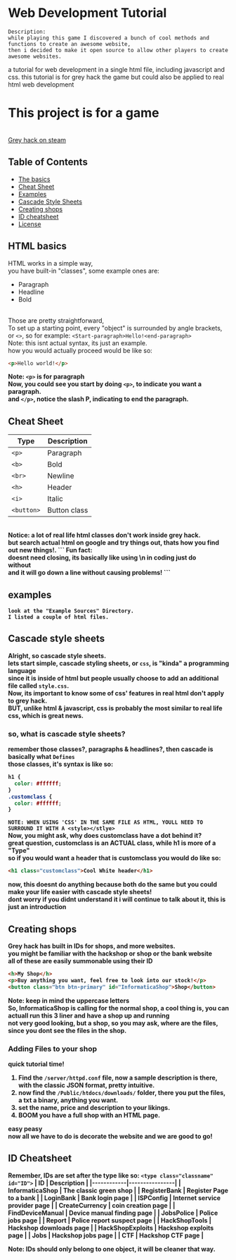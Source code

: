 # Web Development Tutorial
```
Description:
while playing this game I discovered a bunch of cool methods and functions to create an awesome website,
then i decided to make it open source to allow other players to create awesome websites.
```
a tutorial for web development in a single html file, including javascript and css. this tutorial is for grey hack the game but could also be applied to real html web development
# This project is for a game
<br>[Grey hack on steam](https://store.steampowered.com/app/605230/Grey_Hack/)
## Table of Contents
- [The basics](#html-basics)
- [Cheat Sheet](#Cheat-Sheet)
- [Examples](#examples)
- [Cascade Style Sheets](#Cascade-style-sheets)
- [Creating shops](#Creating-shops)
- [ID cheatsheet](#id-cheatsheet)
- [License](#license)
## HTML basics
HTML works in a simple way,<br>
you have built-in "classes", some example ones are:
- Paragraph
- Headline
- Bold

<br>Those are pretty straightforward,<br>
To set up a starting point, every "object" is surrounded by angle brackets,<br>
or `<>`, so for example:
`<Start-paragraph>Hello!<end-paragraph>`<br>
Note: this isnt actual syntax, its just an example.<br>
how you would actually proceed would be like so:<br>
```html
<p>Hello world!</p>
```
<b><b>Note: `<p>` is for paragraph</b><br>
Now, you could see you start by doing `<p>`, to indicate you want a paragraph.<br>
and `</p>`, notice the slash P, indicating to end the paragraph.

## Cheat Sheet
| Type       | Description     |
|------------|----------------|
| `<p>`     | Paragraph       |
| `<b>`        | Bold       |
| `<br>`    | Newline |
| `<h>`      | Header |
| `<i>`      | Italic |
| `<button>`      | Button class |
<br>
Notice: a lot of real life html classes don't work inside grey hack.<br>
but search actual html on google and try things out, thats how you find out new things!.
```
Fun fact: <br> doesnt need closing, its basically like using \n in coding
just do <br> without </br> and it will go down a line without causing problems!
```

## examples
```
look at the "Example Sources" Directory.
I listed a couple of html files.
```

## Cascade style sheets
Alright, so cascade style sheets.<br>
lets start simple, cascade styling sheets, or `css`, is "kinda" a programming language<br>
since it is inside of html but people usually choose to add an additional file called `style.css`.<br>
Now, its important to know some of css' features in real html don't apply to grey hack.<br>
BUT, unlike html & javascript, css is probably the most similar to real life css, which is great news.<br>
### so, what is cascade style sheets?
remember those classes?, paragraphs & headlines?, then cascade is basically what `Defines`<br>
those classes, it's syntax is like so:
```css
h1 {
  color: #ffffff;
}
.customclass {
  color: #ffffff;
}
```
`NOTE: WHEN USING 'CSS' IN THE SAME FILE AS HTML, YOULL NEED TO SURROUND IT WITH A <style></stlye>`<br>
Now, you might ask, why does customclass have a dot behind it?<br>
great question, customclass is an ACTUAL class, while h1 is more of a "Type"<br>
so if you would want a header that is customclass you would do like so:
```html
<h1 class="customclass">Cool White header</h1>
```
now, this doesnt do anything because both do the same but you could make your life easier with cascade style sheets!<br>
dont worry if you didnt understand it i will continue to talk about it, this is just an introduction
## Creating shops
Grey hack has built in IDs for shops, and more websites.<br>
you might be familiar with the hackshop or shop or the bank website<br>
all of these are easily summonable using their ID
```html
<h>My Shop</h>
<p>Buy anything you want, feel free to look into our stock!</p>
<button class="btn btn-primary" id="InformaticaShop">Shop</button>
```
Note: keep in mind the uppercase letters<br>
So, InformaticaShop is calling for the normal shop, a cool thing is, you can actuall run this 3 liner and have a shop up and running<br>
not very good looking, but a shop, so you may ask, where are the files, since you dont see the files in the shop.<br>

### Adding Files to your shop
quick tutorial time!
1. Find the `/server/httpd.conf` file, now a sample description is there, with the classic JSON format, pretty intuitive.
2. now find the `/Public/htdocs/downloads/` folder, there you  put the files, a txt a binary, anything you want.
3. set the name, price and description to your likings.
4. BOOM you have a full shop with an HTML page.

easy peasy<br>
now all we have to do is decorate the website and we are good to go!
## ID Cheatsheet
Remember, IDs are set after the type like so:
`<type class="classname" id="ID">`
| ID       | Description     |
|------------|----------------|
| InformaticaShop     | The classic green shop       |
| RegisterBank        | Register Page to a bank       |
| LoginBank    | Bank login page |
| ISPConfig      | Internet service provider page |
| CreateCurrency      | coin creation page |
| FindDeviceManual      | Device manual finding page |
| JobsPolice      | Police jobs page |
| Report      | Police report suspect page |
| HackShopTools      | Hackshop downloads page |
| HackShopExploits      | Hackshop exploits page |
| Jobs      | Hackshop jobs page |
| CTF      | Hackshop CTF page |

Note: IDs should only belong to one object, it will be cleaner that way.



